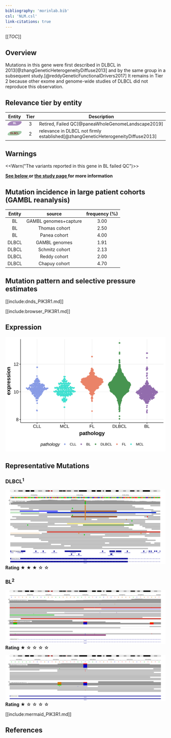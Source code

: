 ```yaml
---
bibliography: 'morinlab.bib'
csl: 'NLM.csl'
link-citations: true
---
```

[[_TOC_]]

## Overview

Mutations in this gene were first described in DLBCL in 2013[@zhangGeneticHeterogeneityDiffuse2013] and by the same group in a subsequent study.[@reddyGeneticFunctionalDrivers2017] It remains in Tier 2 because other exome and genome-wide studies of DLBCL did not reproduce this observation. 


## Relevance tier by entity

|Entity|Tier|Description                              |
|:------:|:----:|-----------------------------------------|
|![BL](images/icons/BL_tier2.png)    |3 |Retired, Failed QC[@paneaWholeGenomeLandscape2019]|
|![DLBCL](images/icons/DLBCL_tier2.png) |2   |relevance in DLBCL not firmly established[@zhangGeneticHeterogeneityDiffuse2013]|

## Warnings

<<Warn("The variants reported in this gene in BL failed QC")>>

**[See below ](#representative-mutations) or [the study page ](papers/paneaWholeGenomeLandscape2019.md#tier-2) for more information**

## Mutation incidence in large patient cohorts (GAMBL reanalysis)

|Entity|source               |frequency (%)|
|:------:|:---------------------:|:-------------:|
|BL    |GAMBL genomes+capture|3.00         |
|BL    |Thomas cohort        |2.50         |
|BL    |Panea cohort         |4.00         |
|DLBCL |GAMBL genomes        |1.91         |
|DLBCL |Schmitz cohort       |2.13         |
|DLBCL |Reddy cohort         |2.00         |
|DLBCL |Chapuy cohort        |4.70         |

## Mutation pattern and selective pressure estimates

[[include:dnds_PIK3R1.md]]




[[include:browser_PIK3R1.md]]

## Expression
![](images/gene_expression/PIK3R1_by_pathology.svg)
<!-- ORIGIN: zhangGeneticHeterogeneityDiffuse2013 -->
<!-- DLBCL: zhangGeneticHeterogeneityDiffuse2013 -->
<!-- BL: paneaWholeGenomeLandscape2019 -->

## Representative Mutations

### DLBCL<sup>1</sup>

![](primary/Reddy_PIK3R1_1.svg)
**Rating**
&starf; &starf; &starf; &star; &star;

### BL<sup>2</sup>

![](primary/Panea_PIK3R1_1.svg)
**Rating**
&starf; &star; &star; &star; &star;

![](primary/Panea_PIK3R1_2.svg)
**Rating**
&starf; &star; &star; &star; &star;

[[include:mermaid_PIK3R1.md]]

## References

